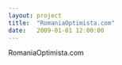 ```yaml
---
layout: project
title:  "RomaniaOptimista.com"
date:   2009-01-01 12:00:00
---
```


RomaniaOptimista.com